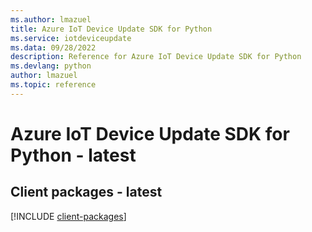 ```yaml
---
ms.author: lmazuel
title: Azure IoT Device Update SDK for Python
ms.service: iotdeviceupdate
ms.data: 09/28/2022
description: Reference for Azure IoT Device Update SDK for Python
ms.devlang: python
author: lmazuel
ms.topic: reference
---
```

# Azure IoT Device Update SDK for Python - latest

## Client packages - latest
[!INCLUDE [client-packages](iot-device-update-client-index.md)]
